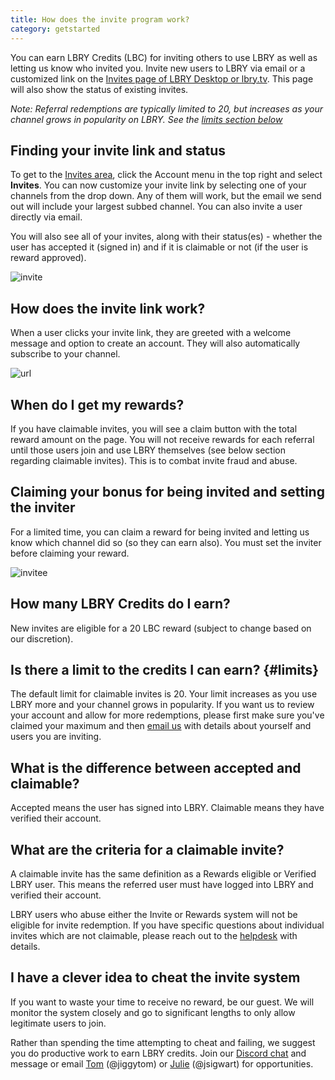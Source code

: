 ```yaml
---
title: How does the invite program work?
category: getstarted
---
```


You can earn LBRY Credits (LBC) for inviting others to use LBRY as well as letting us know who invited you. Invite new users to LBRY via email or a customized link on the [Invites page of LBRY Desktop or lbry.tv](http://open.lbry.com/?invite). This page will also show the status of existing invites.

*Note: Referral redemptions are typically limited to 20, but increases as your channel grows in popularity on LBRY. See the [limits section below](#limits)*

## Finding your invite link and status
To get to the [Invites area](http://open.lbry.com/?invite), click the Account menu in the top right and select **Invites**. You can now customize your invite link by selecting one of your channels from the drop down. Any of them will work, but the email we send out will include your largest subbed channel. You can also invite a user directly via email.

You will also see all of your invites, along with their status(es) - whether the user has accepted it (signed in) and if it is claimable or not (if the user is reward approved).

![invite](https://spee.ch/7/invites6.jpg)

## How does the invite link work?

When a user clicks your invite link, they are greeted with a welcome message and option to create an account. They will also automatically subscribe to your channel.

![url](https://spee.ch/6/invites-4.jpeg)

## When do I get my rewards?

If you have claimable invites, you will see a claim button with the total reward amount on the page. You will not receive rewards for each referral until those users join and use LBRY themselves (see below section regarding claimable invites). This is to combat invite fraud and abuse.

## Claiming your bonus for being invited and setting the inviter
For a limited time, you can claim a reward for being invited and letting us know which channel did so (so they can earn also). You must set the inviter before claiming your reward.

![invitee](https://spee.ch/b/invite-5.jpg)

## How many LBRY Credits do I earn?

New invites are eligible for a 20 LBC reward (subject to change based on our discretion).

## Is there a limit to the credits I can earn? {#limits}

The default limit for claimable invites is 20. Your limit increases as you use LBRY more and your channel grows in popularity. If you want us to review your account and allow for more redemptions, please first make sure you've claimed your maximum and then [email us](mailto:help@lbry.com) with details about yourself and users you are inviting.

## What is the difference between accepted and claimable?

Accepted means the user has signed into LBRY. Claimable means they have verified their account.

## What are the criteria for a claimable invite?

A claimable invite has the same definition as a Rewards eligible or Verified LBRY user. This means the referred user must have logged into LBRY and verified their account.

LBRY users who abuse either the Invite or Rewards system will not be eligible for invite redemption. If you have specific questions about individual invites   which are not claimable, please reach out to the [helpdesk](mailto:help@lbry.com) with details.

## I have a clever idea to cheat the invite system

If you want to waste your time to receive no reward, be our guest. We will monitor the system closely and go to significant lengths to only allow legitimate users to join.

Rather than spending the time attempting to cheat and failing, we suggest you do productive work to earn LBRY credits. Join our [Discord chat](http://chat.lbry.com) and message or email [Tom](mailto:tom@lbry.com) (@jiggytom) or [Julie](mailto:julie@lbry.com) (@jsigwart) for opportunities.
